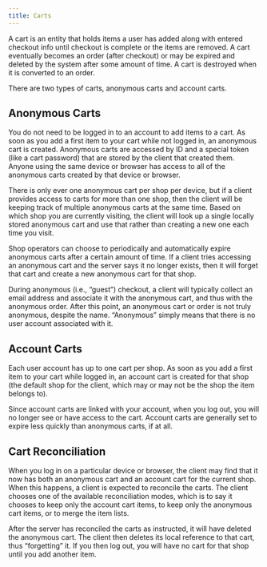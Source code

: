 ```yaml
---
title: Carts
---
```


A cart is an entity that holds items a user has added along with entered checkout info until checkout is complete or the items are removed. A cart eventually becomes an order (after checkout) or may be expired and deleted by the system after some amount of time. A cart is destroyed when it is converted to an order.

There are two types of carts, anonymous carts and account carts.

## Anonymous Carts

You do not need to be logged in to an account to add items to a cart. As soon as you add a first item to your cart while not logged in, an anonymous cart is created. Anonymous carts are accessed by ID and a special token (like a cart password) that are stored by the client that created them. Anyone using the same device or browser has access to all of the anonymous carts created by that device or browser.

There is only ever one anonymous cart per shop per device, but if a client provides access to carts for more than one shop, then the client will be keeping track of multiple anonymous carts at the same time. Based on which shop you are currently visiting, the client will look up a single locally stored anonymous cart and use that rather than creating a new one each time you visit.

Shop operators can choose to periodically and automatically expire anonymous carts after a certain amount of time. If a client tries accessing an anonymous cart and the server says it no longer exists, then it will forget that cart and create a new anonymous cart for that shop.

During anonymous (i.e., “guest”) checkout, a client will typically collect an email address and associate it with the anonymous cart, and thus with the anonymous order. After this point, an anonymous cart or order is not truly anonymous, despite the name. “Anonymous” simply means that there is no user account associated with it.

## Account Carts

Each user account has up to one cart per shop. As soon as you add a first item to your cart while logged in, an account cart is created for that shop (the default shop for the client, which may or may not be the shop the item belongs to).

Since account carts are linked with your account, when you log out, you will no longer see or have access to the cart. Account carts are generally set to expire less quickly than anonymous carts, if at all.

## Cart Reconciliation

When you log in on a particular device or browser, the client may find that it now has both an anonymous cart and an account cart for the current shop. When this happens, a client is expected to reconcile the carts. The client chooses one of the available reconciliation modes, which is to say it chooses to keep only the account cart items, to keep only the anonymous cart items, or to merge the item lists.

After the server has reconciled the carts as instructed, it will have deleted the anonymous cart. The client then deletes its local reference to that cart, thus “forgetting” it. If you then log out, you will have no cart for that shop until you add another item.
